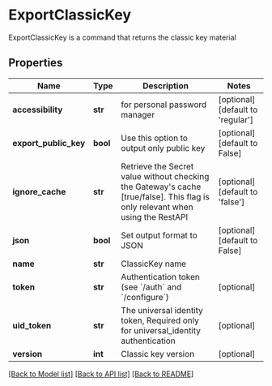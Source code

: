 # ExportClassicKey

ExportClassicKey is a command that returns the classic key material
## Properties
Name | Type | Description | Notes
------------ | ------------- | ------------- | -------------
**accessibility** | **str** | for personal password manager | [optional] [default to 'regular']
**export_public_key** | **bool** | Use this option to output only public key | [optional] [default to False]
**ignore_cache** | **str** | Retrieve the Secret value without checking the Gateway&#39;s cache [true/false]. This flag is only relevant when using the RestAPI | [optional] [default to 'false']
**json** | **bool** | Set output format to JSON | [optional] [default to False]
**name** | **str** | ClassicKey name | 
**token** | **str** | Authentication token (see &#x60;/auth&#x60; and &#x60;/configure&#x60;) | [optional] 
**uid_token** | **str** | The universal identity token, Required only for universal_identity authentication | [optional] 
**version** | **int** | Classic key version | [optional] 

[[Back to Model list]](../README.md#documentation-for-models) [[Back to API list]](../README.md#documentation-for-api-endpoints) [[Back to README]](../README.md)


